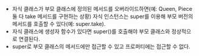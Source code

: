 - 자식 클래스가 부모 클래스에 정의된 메서드를 오버라이드하면(예: Queen, Piece 둘 다 take 메서드를 구현하는 상황) 자식 인스턴스는 super를 이용해 부모 버전의 메서드를 호출할 수 있다(예: super.take).
- 자식 클래스에 생성자 함수가 있다면 super()를 호출해야 부모 클래스와 정상적으로 연결된다.
- super로 부모 클래스의 메서드에만 접근할 수 있고 프로퍼티에는 접근할 수 없다.
